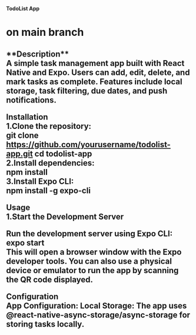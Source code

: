 **TodoList App**
<h1>on main branch<h2>
**Description**<br>
A simple task management app built with React Native and Expo. Users can add, edit, delete, and mark tasks as complete. Features include local storage, task filtering, due dates, and push notifications.

**Installation**<br>
1.Clone the repository:<br>
git clone https://github.com/yourusername/todolist-app.git
cd todolist-app<br>
2.Install dependencies:<br>
npm install<br>
3.Install Expo CLI:<br>
npm install -g expo-cli<br>

**Usage**<br>
1.Start the Development Server<br>

Run the development server using Expo CLI:<br>
expo start<br>
This will open a browser window with the Expo developer tools. You can also use a physical device or emulator to run the app by scanning the QR code displayed.<br>

**Configuration**<br>
App Configuration:
Local Storage: The app uses @react-native-async-storage/async-storage for storing tasks locally.

